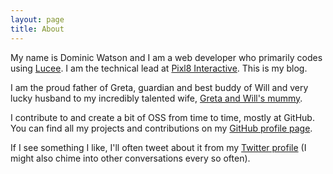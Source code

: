 ```yaml
---
layout: page
title: About
---
```


My name is Dominic Watson and I am a web developer who primarily codes using [Lucee](http://lucee.org). I am the technical lead at [Pixl8 Interactive](http://www.pixl8.co.uk). This is my blog.

I am the proud father of Greta, guardian and best buddy of Will and very lucky husband to my incredibly talented wife, [Greta and Will's mummy](http://www.theimagegarden.co.uk/).

I contribute to and create a bit of OSS from time to time, mostly at GitHub. You can find all my projects and contributions on my [GitHub profile page](https://github.com/DominicWatson).

If I see something I like, I'll often tweet about it from my [Twitter profile]('https://twitter.com/dom_watson') (I might also chime into other conversations every so often).



